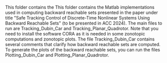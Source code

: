 This folder contains the This folder contains the Matlab implementations used in computing backward reachable sets presented
in the paper under title "Safe Tracking Control of Discrete-Time Nonlinear Systems Using Backward Reachable Sets" (to be presented in ACC 2024).
The main files to run are Tracking_Dubin_Car and Tracking_Planar_Quadrotor. Note that you need to install the software CORA as it is needed in some zonotopic computations and zonotopic plots.
The file Tracking_Dubin_Car contains several comments that clarify how backward reachable sets are computed.
To generate the plots of the backward reachable sets, you can run the files Plotting_Dubin_Car and Plotting_Planar_Quadrotor.

